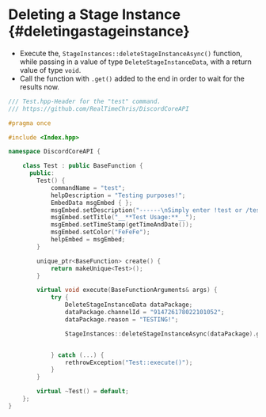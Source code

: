 Deleting a Stage Instance {#deletingastageinstance}
============
- Execute the, `StageInstances::deleteStageInstanceAsync()` function, while passing in a value of type `DeleteStageInstanceData`, with a return value of type `void`.
- Call the function with `.get()` added to the end in order to wait for the results now.

```cpp
/// Test.hpp-Header for the "test" command.
/// https://github.com/RealTimeChris/DiscordCoreAPI

#pragma once

#include <Index.hpp>

namespace DiscordCoreAPI {

	class Test : public BaseFunction {
	  public:
		Test() {
			commandName = "test";
			helpDescription = "Testing purposes!";
			EmbedData msgEmbed { };
			msgEmbed.setDescription("------\nSimply enter !test or /test!\n------");
			msgEmbed.setTitle("__**Test Usage:**__");
			msgEmbed.setTimeStamp(getTimeAndDate());
			msgEmbed.setColor("FeFeFe");
			helpEmbed = msgEmbed;
		}

		unique_ptr<BaseFunction> create() {
			return makeUnique<Test>();
		}

		virtual void execute(BaseFunctionArguments& args) {
			try {
				DeleteStageInstanceData dataPackage;
				dataPackage.channelId = "914726178022101052";
				dataPackage.reason = "TESTING!";

				StageInstances::deleteStageInstanceAsync(dataPackage).get();


			} catch (...) {
				rethrowException("Test::execute()");
			}
		}

		virtual ~Test() = default;
	};
}
```
